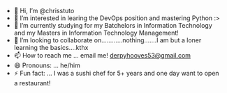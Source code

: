 - 👋 Hi, I’m @chrisstuto
- 👀 I’m interested in learing the DevOps position and mastering Python :>
- 🌱 I’m currently studying for my Batchelors in Information Technology and my Masters in Information Technology Management!
- 💞️ I’m looking to collaborate on............nothing.......I am but a loner learning the basics....kthx
- 📫 How to reach me ... email me! derpyhooves53@gmail.com
- 😄 Pronouns: ... he/him
- ⚡ Fun fact: ... I was a sushi chef for 5+ years and one day want to open a restaurant!

<!---
chrisstuto/chrisstuto is a ✨ special ✨ repository because its `README.md` (this file) appears on your GitHub profile.
You can click the Preview link to take a look at your changes.
--->

